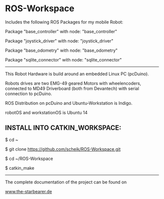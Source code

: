 ROS-Workspace
========================
Includes the following ROS Packages for my mobile Robot:

Package "base_controller" with node: 
 "base_controller"
 
Package "joystick_driver" with node:
 "joystick_driver"
 
 Package "base_odometry" with node:
  "base_odometry"
 
Package "sqlite_connector" with node: 
 "sqlite_connector"

--------------------------

This Robot Hardware is build around an embedded Linux PC (pcDuino). 

Robots drives are two EMG-49 geared Motors with wheelencoders, connected to MD49 Driverboard (both from Devantech) with serial connection to pcDuino.

ROS Distribution on pcDuino and Ubuntu-Workstation is Indigo.

robotOS and workstationOS is Ubuntu 14

INSTALL INTO CATKIN_WORKSPACE:
---------------------------

$ cd ~

$ git clone https://github.com/scheik/ROS-Workspace.git

$ cd ~/ROS-Workspace

$ catkin_make

---------------------------
The complete documentation of the project can be found on

www.the-starbearer.de
